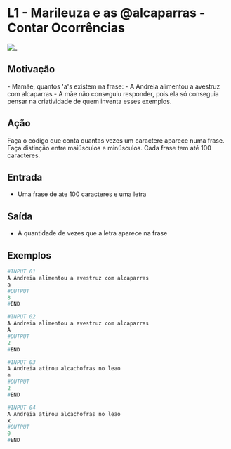 # L1 - Marileuza e as @alcaparras - Contar Ocorrências

![_](https://raw.githubusercontent.com/qxcodefup/arcade/master/base/alcaparras/cover.jpg)

## Motivação

\- Mamãe, quantos 'a's existem na frase:
\- A Andreia alimentou a avestruz com alcaparras
\- A mãe não conseguiu responder, pois ela só conseguia pensar na criatividade de quem inventa esses exemplos.

## Ação

Faça o código que conta quantas vezes um caractere aparece numa frase. Faça distinção entre maiúsculos e minúsculos. Cada frase tem até 100 caracteres.

## Entrada

* Uma frase de ate 100 caracteres e uma letra  

## Saída

* A quantidade de vezes que a letra aparece na frase

## Exemplos

``` py
#INPUT 01
A Andreia alimentou a avestruz com alcaparras
a
#OUTPUT
8
#END

#INPUT 02
A Andreia alimentou a avestruz com alcaparras
A
#OUTPUT
2
#END

#INPUT 03
A Andreia atirou alcachofras no leao
e
#OUTPUT
2
#END

#INPUT 04
A Andreia atirou alcachofras no leao
x
#OUTPUT
0
#END
```
